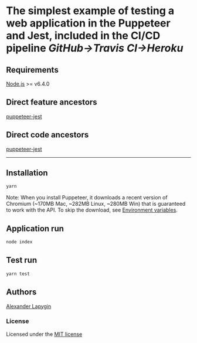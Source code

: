 # The simplest example of testing a web application in the Puppeteer and Jest, included in the CI/CD pipeline *GitHub->Travis CI->Heroku*

## Requirements

[Node.js](https://nodejs.org/en/download/package-manager/) >= v6.4.0

## Direct feature ancestors

[puppeteer-jest](https://github.com/softspider/puppeteer-jest)

## Direct code ancestors

[puppeteer-jest](https://github.com/softspider/puppeteer-jest)

---

## Installation

```sh
yarn
```

Note: When you install Puppeteer, it downloads a recent version of Chromium (~170MB Mac, ~282MB Linux, ~280MB Win) that is guaranteed to work with the API. To skip the download, see [Environment variables](https://github.com/GoogleChrome/puppeteer/blob/v1.15.0/docs/api.md#environment-variables).

## Application run

```sh
node index
```

## Test run

```sh
yarn test
```

## Authors

[Alexander Lapygin](https://github.com/AlexanderLapygin)

### License

Licensed under the [MIT license](./LICENSE)
